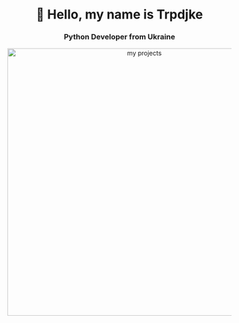 <h1 align="center">👋 Hello, my name is Trpdjke</h1>

<h3 align="center">Python Developer from Ukraine</h3>
<p align="center">


<p align="center">
<img width="600" src="3BBS.mp4" alt="my projects"/>
</p>
